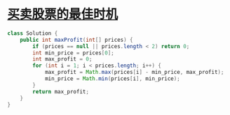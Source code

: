 # [买卖股票的最佳时机](https://leetcode-cn.com/problems/best-time-to-buy-and-sell-stock/)

```java
class Solution {
    public int maxProfit(int[] prices) {
        if (prices == null || prices.length < 2) return 0;
        int min_price = prices[0];
        int max_profit = 0;
        for (int i = 1; i < prices.length; i++) {
            max_profit = Math.max(prices[i] - min_price, max_profit);
            min_price = Math.min(prices[i], min_price);
        }
        return max_profit;
    }
}
```

